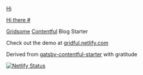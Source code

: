 [Hi](https://mysite.com)

[Hi there #](https://mysite.com/)

[Gridsome](https://gridsome.org/) [Contentful](https://www.contentful.com) Blog Starter

Check out the demo at [gridful.netlify.com](https://gridful.netlify.com)

Derived from [gatsby-contentful-starter](https://github.com/contentful-userland/gatsby-contentful-starter) with gratitude

[![Netlify Status](https://api.netlify.com/api/v1/badges/e6c51959-4ae1-4334-8306-cbfb7f5645dd/deploy-status)](https://app.netlify.com/sites/gridlify/deploys)
